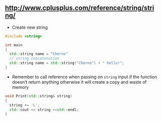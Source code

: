 http://www.cplusplus.com/reference/string/string/
---
* Create new string
```cpp
#include <string>

int main
{
  std::string name = "Cherno"
  // string concatenation
  std::string name = std::string("Cherno") + " hello!";
}
```
* Remember to call reference when passing on ```string``` input if the function doesn't return anything otherwise it will create a copy and waste of memory
```cpp
void Print(std::string& string)
{
  string += 'L';
  std::cout << string <<std::endl;
}
```
